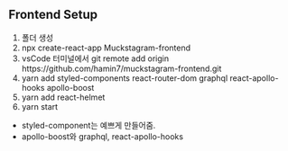 ## Frontend Setup

<ol>
    <li>폴더 생성
    <li>npx create-react-app Muckstagram-frontend
    <li>vsCode 터미널에서 git remote add origin https://github.com/hamin7/muckstagram-frontend.git
    <li>yarn add styled-components react-router-dom graphql react-apollo-hooks apollo-boost  
    <li>yarn add react-helmet
    <li>yarn start
</ol>

- styled-component는 예쁘게 만들어줌.
- apollo-boost와 graphql, react-apollo-hooks
